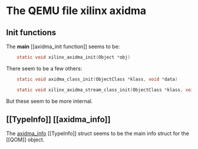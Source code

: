 # The QEMU file xilinx axidma

## Init functions

The **main** [[axidma_init function]] seems to be:

```c
	static void xilinx_axidma_init(Object *obj)
```


There seem to be a few others:

```c
	static void axidma_class_init(ObjectClass *klass, void *data)

	static void xilinx_axidma_stream_class_init(ObjectClass *klass, void *data)
```

But these seem to be more internal.

## [[TypeInfo]] [[axidma_info]]

The [axidma_info](qemu-docs/axidma_info) [[TypeInfo]] struct seems to be the main info struct for the [[QOM]] object.

